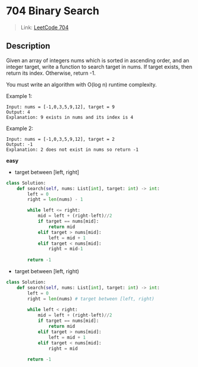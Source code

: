 # 704 Binary Search
 > Link: [LeetCode 704](https://leetcode.com/problems/binary-search/description/)
 ## Description
Given an array of integers nums which is sorted in ascending order, and an integer target, write a function to search target in nums. If target exists, then return its index. Otherwise, return -1.

You must write an algorithm with O(log n) runtime complexity.

Example 1:
```
Input: nums = [-1,0,3,5,9,12], target = 9
Output: 4
Explanation: 9 exists in nums and its index is 4
```
Example 2:
```
Input: nums = [-1,0,3,5,9,12], target = 2
Output: -1
Explanation: 2 does not exist in nums so return -1
```
**easy**  
- target between [left, right]
```py
class Solution:
    def search(self, nums: List[int], target: int) -> int:
        left = 0
        right = len(nums) - 1 

        while left <= right:
            mid = left + (right-left)//2
            if target == nums[mid]:
                return mid
            elif target > nums[mid]:
                left = mid + 1
            elif target < nums[mid]:
                right = mid-1
            
        return -1
```
- target between [left, right)
```py
class Solution:
    def search(self, nums: List[int], target: int) -> int:
        left = 0
        right = len(nums) # target between [left, right)
        
        while left < right:
            mid = left + (right-left)//2
            if target == nums[mid]:
                return mid
            elif target > nums[mid]:
                left = mid + 1
            elif target < nums[mid]:
                right = mid
            
        return -1
```
